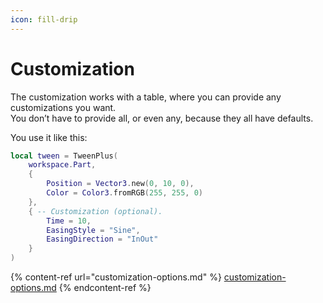 ```yaml
---
icon: fill-drip
---
```


# Customization

The customization works with a table, where you can provide any customizations you want.\
You don’t have to provide all, or even any, because they all have defaults.

You use it like this:

```lua
local tween = TweenPlus(
	workspace.Part,
	{
		Position = Vector3.new(0, 10, 0),
		Color = Color3.fromRGB(255, 255, 0)
	},
	{ -- Customization (optional).
		Time = 10,
		EasingStyle = "Sine",
		EasingDirection = "InOut"
	}
)
```

{% content-ref url="customization-options.md" %}
[customization-options.md](customization-options.md)
{% endcontent-ref %}
